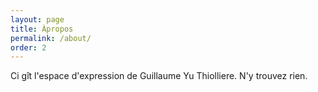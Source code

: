 ```yaml
---
layout: page
title: Àpropos
permalink: /about/
order: 2
---
```


Ci gît l'espace d'expression de Guillaume Yu Thiolliere.
N'y trouvez rien.
